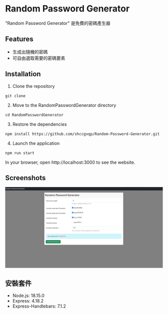 # Random Password Generator

"Random Password Generator" 是免費的密碼產生器

## Features

- 生成出隨機的密碼
- 可自由選取需要的密碼要素

## Installation

1. Clone the repository

```
git clone
```

2. Move to the RandomPasswordGenerator directory

```
cd RandomPasswordGenerator
```

3. Restore the dependencies

```
npm install https://github.com/shccgxqp/Random-Password-Generator.git
```

4. Launch the application

```
npm run start
```

In your browser, open http://localhost:3000 to see the website.

## Screenshots

![image](https://github.com/shccgxqp/Random-Password-Generator/blob/main/001.png)

## 安裝套件

- Node.js: 18.15.0
- Express: 4.18.2
- Express-Handlebars: 7.1.2
